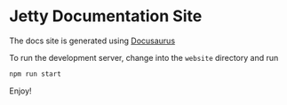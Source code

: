 # Jetty Documentation Site

The docs site is generated using [Docusaurus](https://docusaurus.io/)

To run the development server, change into the `website` directory and run

```bash
npm run start
```

Enjoy!
